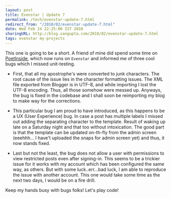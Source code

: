 ```yaml
---
layout: post
title: Evenstar | Update 7
permalink: /tech/evenstar-update-7.html
redirect_from: "/2010/02/evenstar-update-7.html"
date: Wed Feb 24 22:25:00 IST 2010
sharingURL: http://blog.sangupta.com/2010/02/evenstar-update-7.html
tags: evenstar my-projects
---
```


This one is going to be a short. A friend of mine did spend some time 
on <a href="http://www.poetinside.com">PoetInside</a>, which now runs on `Evenstar` 
and informed me of three cool bugs which I missed unit-testing.

* First, that all my apostrophe's were converted to junk characters. The root 
cause of the issue lies in the character formatting issues. The XML file exported 
from Blogger is in UTF-8, and while importing I lost the UTF-8 encoding. Thus, 
all those somehow were messed up. Anyways, the bug is fixed in the codebase and 
I shall soon be reimporting my blog to make way for the corrections.

* This particular bug I am proud to have introduced, as this happens to be a 
UX (User Experience) bug. In case a post has multiple labels I missed out adding 
the separating character to the template. Result of waking up late on a Saturday 
night and that too without intoxication. The good part is that the template can 
be updated on-th-fly from the admin screen (eeehhh... I have't uploaded the snaps 
for admin screen yet) and thus, it now stands fixed.

* Last but not the least, the bug does not allow a user with permissions to view 
restricted posts even after signing-in. This seems to be a trickier issue for it
works with my account which has been configured the same way, as others. But with 
some luck..err...bad luck, I am able to reproduce the issue with another account. 
This one would take some time as the next two days, I would be on a fire drill.

Keep my hands busy with bugs folks! Let's play code!
